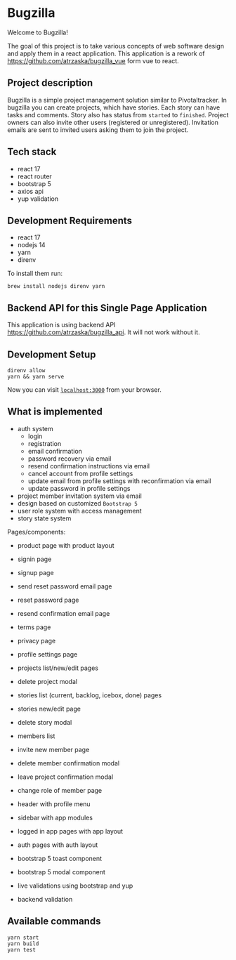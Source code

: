 # Bugzilla

Welcome to Bugzilla!

The goal of this project is to take various concepts of web software design and apply them in a react application. This application is a rework of https://github.com/atrzaska/bugzilla_vue form vue to react.

## Project description

Bugzilla is a simple project management solution similar to Pivotaltracker.
In bugzilla you can create projects, which have stories.
Each story can have tasks and comments.
Story also has status from `started` to `finished`.
Project owners can also invite other users (registered or unregistered).
Invitation emails are sent to invited users asking them to join the project.

## Tech stack

- react 17
- react router
- bootstrap 5
- axios api
- yup validation

## Development Requirements

- react 17
- nodejs 14
- yarn
- direnv

To install them run:

    brew install nodejs direnv yarn

## Backend API for this Single Page Application

This application is using backend API https://github.com/atrzaska/bugzilla_api. It will not work without it.

## Development Setup

    direnv allow
    yarn && yarn serve

Now you can visit [`localhost:3000`](http://localhost:3000) from your browser.

## What is implemented

- auth system
    - login
    - registration
    - email confirmation
    - password recovery via email
    - resend confirmation instructions via email
    - cancel account from profile settings
    - update email from profile settings with reconfirmation via email
    - update password in profile settings
- project member invitation system via email
- design based on customized `Bootstrap 5`
- user role system with access management
- story state system

Pages/components:
- product page with product layout
- signin page
- signup page
- send reset password email page
- reset password page
- resend confirmation email page
- terms page
- privacy page

- profile settings page
- projects list/new/edit pages
- delete project modal
- stories list (current, backlog, icebox, done) pages
- stories new/edit page
- delete story modal
- members list
- invite new member page
- delete member confirmation modal
- leave project confirmation modal
- change role of member page
- header with profile menu
- sidebar with app modules
- logged in app pages with app layout
- auth pages with auth layout
- bootstrap 5 toast component
- bootstrap 5 modal component
- live validations using bootstrap and yup
- backend validation

## Available commands
```
yarn start
yarn build
yarn test
```
